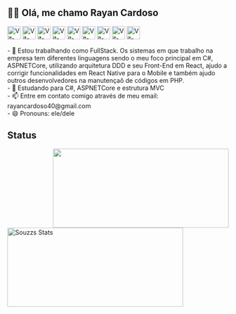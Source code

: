 <h2>🧑‍💻 Olá, me chamo Rayan Cardoso</h2>
<div>
  <img align="center" alt="Vit-Ts" height="30" src="https://img.shields.io/badge/C%23-239120?style=for-the-badge&logo=c-sharp&logoColor=white">
  <img align="center" alt="Vit-SasS" height="30" src="https://img.shields.io/badge/HTML5-E34F26?style=for-the-badge&logo=html5&logoColor=white">
  <img align="center" alt="Vit-SasS" height="30" src="https://img.shields.io/badge/CSS3-1572B6?style=for-the-badge&logo=css3&logoColor=white">
  <img align="center" alt="Vit-SasS" height="30" src="https://img.shields.io/badge/.NET-5C2D91?style=for-the-badge&logo=.net&logoColor=white">
  <img align="center" alt="Vit-SasS" height="30" src="https://img.shields.io/badge/JavaScript-323330?style=for-the-badge&logo=javascript&logoColor=F7DF1E">
  <img align="center" alt="Vit-SasS" height="30" src="https://img.shields.io/badge/PHP-777BB4?style=for-the-badge&logo=php&logoColor=white">
  <img align="center" alt="Vit-SasS" height="30" src="https://img.shields.io/badge/React-20232A?style=for-the-badge&logo=react&logoColor=61DAFB">
  <img align="center" alt="Vit-SasS" height="30" src="https://img.shields.io/badge/React_Native-20232A?style=for-the-badge&logo=react&logoColor=61DAFB">
  <img align="center" alt="Vit-SasS" height="30" src="https://img.shields.io/badge/Git-E34F26?style=for-the-badge&logo=git&logoColor=white">
</div><br>
- 🔭 Estou trabalhando como FullStack. Os sistemas em que trabalho na empresa tem diferentes linguagens sendo o meu foco principal em C#, ASPNETCore, utilizando arquitetura DDD e seu Front-End em React, ajudo a corrigir funcionalidades em React Native para o Mobile e também ajudo outros desenvolvedores na manutençaõ de códigos em PHP. <br>
- 🌱 Estudando para C#, ASPNETCore e estrutura MVC <br>
- 📫 Entre em contato comigo através de meu email: rayancardoso40@gmail.com <br>
- 😄 Pronouns: ele/dele


<h2>Status</h2>


<!--Status-->
<div style="display:block; width:100%">
  <div>
    <img height="180em" width="400px" align="right" src="https://github-readme-stats.vercel.app/api/top-langs/?username=RayanCardoso&layout=compact&theme=tokyonight" />
    <img height="180em" width="400px" align="left" src="https://github-readme-stats.vercel.app/api?username=RayanCardoso&show_icons=true&theme=tokyonight" alt="Souzzs Stats" />
  </div>
</div>
  


